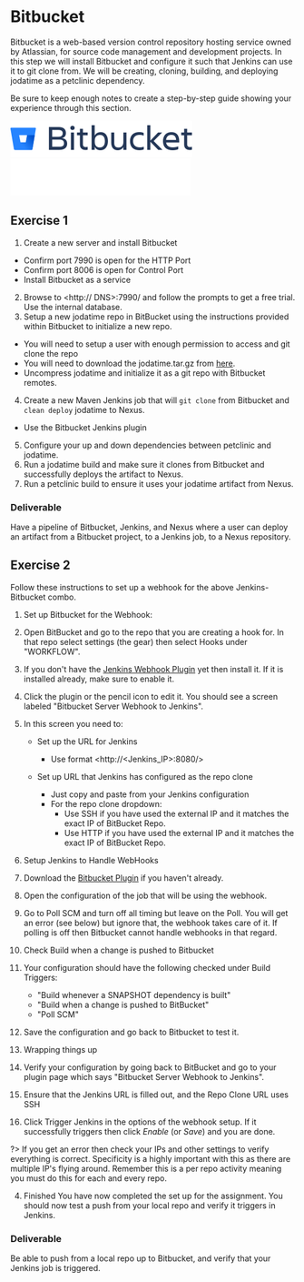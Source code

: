 # Bitbucket

Bitbucket is a web-based version control repository hosting service owned by
Atlassian, for source code management and development projects.
In this step we will install Bitbucket and configure it such that Jenkins can
use it to git clone from. We will be creating, cloning, building, and deploying
jodatime as a petclinic dependency.

Be sure to keep enough notes to create a
step-by-step guide showing your experience through this section.

![BitBucket image](img7/bitbucket_light.svg ':size=400px :class=light-mode-img-center :alt= BitBucket image; light mode')
![BitBucket image](img7/bitbucket_dark.svg ':size=400px :class=dark-mode-img-center :alt= BitBucket image; dark mode')

## Exercise 1

1. Create a new server and install Bitbucket

- Confirm port 7990 is open for the HTTP Port
- Confirm port 8006 is open for Control Port
- Install Bitbucket as a service

2. Browse to <http://<Public> DNS>:7990/ and follow the prompts to get a free trial. Use the internal database.
3. Setup a new jodatime repo in BitBucket using the instructions provided within Bitbucket to initialize a new repo.

- You will need to setup a user with enough permission to access and git clone the repo
- You will need to download the jodatime.tar.gz from [here](//github.com/JodaOrg/joda-time/releases).
- Uncompress jodatime and initialize it as a git repo with Bitbucket remotes.

4. Create a new Maven Jenkins job that will `git clone` from Bitbucket and `clean deploy` jodatime to Nexus.

- Use the Bitbucket Jenkins plugin

5. Configure your up and down dependencies between petclinic and jodatime.
6. Run a jodatime build and make sure it clones from Bitbucket and successfully deploys the artifact to Nexus.
7. Run a petclinic build to ensure it uses your jodatime artifact from Nexus.

### Deliverable

Have a pipeline of Bitbucket, Jenkins, and Nexus where a user can deploy an artifact from a Bitbucket project, to a Jenkins job, to a Nexus repository.

## Exercise 2

Follow these instructions to set up a webhook for the above Jenkins-Bitbucket combo.

1. Set up Bitbucket for the Webhook:
1. Open BitBucket and go to the repo that you are creating a hook for. In that repo select settings (the gear) then select Hooks under "WORKFLOW".
2. If you don't have the [Jenkins Webhook Plugin](//marketplace.atlassian.com/apps/1211284/webhook-to-jenkins-for-bitbucket?hosting=server&tab=overview) yet then install it. If it is installed already, make sure to enable it.
3. Click the plugin or the pencil icon to edit it. You should see a screen labeled "Bitbucket Server Webhook to Jenkins".
4. In this screen you need to:
    - Set up the URL for Jenkins
      - Use format <http://<Jenkins_IP>:8080/>

    - Set up URL that Jenkins has configured as the repo clone
      - Just copy and paste from your Jenkins configuration
      - For the repo clone dropdown:
        - Use SSH if you have used the external IP and it matches the exact IP of BitBucket Repo.
        - Use HTTP if you have used the external IP and it matches the exact IP of BitBucket Repo.

2. Setup Jenkins to Handle WebHooks
1. Download the [Bitbucket Plugin](//wiki.jenkins-ci.org/display/JENKINS/BitBucket+Plugin) if you haven't already.
2. Open the configuration of the job that will be using the webhook.
3. Go to Poll SCM and turn off all timing but leave on the Poll. You will get an error (see below) but ignore that, the webhook takes care of it. If polling is off then Bitbucket cannot handle webhooks in that regard.
4. Check Build when a change is pushed to Bitbucket
5. Your configuration should have the following checked under Build Triggers:
    - "Build whenever a SNAPSHOT dependency is built"
    - "Build when a change is pushed to BitBucket"
    - "Poll SCM"
6. Save the configuration and go back to Bitbucket to test it.

3. Wrapping things up
1. Verify your configuration by going back to BitBucket and go to your plugin page which says "Bitbucket Server Webhook to Jenkins".
2. Ensure that the Jenkins URL is filled out, and the Repo Clone URL uses SSH
3. Click Trigger Jenkins in the options of the webhook setup. If it successfully triggers then click _Enable_ (or _Save_) and you are done.

  ?> If you get an error then check your IPs and other settings to verify everything is correct. Specificity is a highly important with this as there are multiple IP's flying around. Remember this is a per repo activity meaning you must do this for each and every repo.

4. Finished
  You have now completed the set up for the assignment. You should now test a push from your local repo and verify it triggers in Jenkins.

### Deliverable

Be able to push from a local repo up to Bitbucket, and verify that your Jenkins job is triggered.
